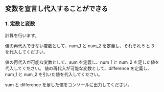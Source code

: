 ## 変数を宣言し代入することができる

### 1. 定数と変数

計算を行います。

値の再代入できない変数として、num_1 と num_2 を定義し、それぞれ 5 と 3 を代入してください。

値の再代入が可能な変数として、sum を定義し、num_1 と num_2 を足した値を代入してください。 値の再代入が可能な変数として、difference を定義し、num_1 と num_2 を引いた値を代入してください。

sum と difference を足した値をコンソールに出力してください。